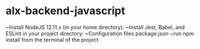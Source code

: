 # alx-backend-javascript

~Install NodeJS 12.11.x
(in your home directory):
~Install Jest, Babel, and ESLint
in your project directory:
~Configuration files
package.json
~run npm install from the terminal of the project
